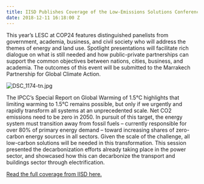 ```yaml
---
title: IISD Publishes Coverage of the Low-Emissions Solutions Conference at COP24
date: 2018-12-11 16:18:00 Z
---
```


This year’s LESC at COP24 features distinguished panelists from government, academia, business, and civil society who will address the themes of energy and land use. Spotlight presentations will facilitate rich dialogue on what is still needed and how public-private partnerships can support the common objectives between nations, cities, business, and academia. The outcomes of this event will be submitted to the Marrakech Partnership for Global Climate Action.

![DSC_1174-tn.jpg](/uploads/DSC_1174-tn.jpg)

The IPCC’s Special Report on Global Warming of 1.5°C highlights that limiting warming to 1.5°C remains possible, but only if we urgently and rapidly transform all systems at an unprecedented scale. Net CO2 emissions need to be zero in 2050. In pursuit of this target, the energy system must transition away from fossil fuels – currently responsible for over 80% of primary energy demand – toward increasing shares of zero-carbon energy sources in all sectors. Given the scale of the challenge, all low-carbon solutions will be needed in this transformation. This session presented the decarbonization efforts already taking place in the power sector, and showcased how this can decarbonize the transport and buildings sector through electrification.

[Read the full coverage from IISD here.](http://enb.iisd.org/climate/cop24/side-events/10dec.html#event-3)